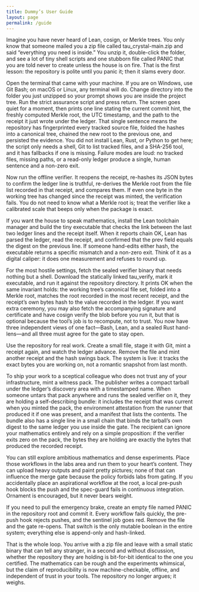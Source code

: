 ```yaml
---
title: Dummy’s User Guide
layout: page
permalink: /guide
---
```


Imagine you have never heard of Lean, cosign, or Merkle trees. You only know that someone mailed you a zip file called tau_crystal-main.zip and said “everything you need is inside.” You unzip it, double-click the folder, and see a lot of tiny shell scripts and one stubborn file called PANIC that you are told never to create unless the house is on fire. That is the first lesson: the repository is polite until you panic it; then it slams every door.

Open the terminal that came with your machine. If you are on Windows, use Git Bash; on macOS or Linux, any terminal will do. Change directory into the folder you just unzipped so your prompt shows you are inside the project tree. Run the strict assurance script and press return. The screen goes quiet for a moment, then prints one line stating the current commit hint, the freshly computed Merkle root, the UTC timestamp, and the path to the receipt it just wrote under the ledger. That single sentence means the repository has fingerprinted every tracked source file, folded the hashes into a canonical tree, chained the new root to the previous one, and persisted the evidence. You did not install Lean, Rust, or Python to get here; the script only needs a shell, Git to list tracked files, and a SHA-256 tool, and it has fallbacks if one is missing. Failure modes are loud: no tracked files, missing paths, or a read-only ledger produce a single, human sentence and a non-zero exit.

Now run the offline verifier. It reopens the receipt, re-hashes its JSON bytes to confirm the ledger line is truthful, re-derives the Merkle root from the file list recorded in that receipt, and compares them. If even one byte in the working tree has changed since the receipt was minted, the verification fails. You do not need to know what a Merkle root is; treat the verifier like a calibrated scale that beeps only when the package is exact.

If you want the house to speak mathematics, install the Lean toolchain manager and build the tiny executable that checks the link between the last two ledger lines and the receipt itself. When it reports chain OK, Lean has parsed the ledger, read the receipt, and confirmed that the prev field equals the digest on the previous line. If someone hand-edits either hash, the executable returns a specific mismatch and a non-zero exit. Think of it as a digital caliper: it does one measurement and refuses to round up.

For the most hostile settings, fetch the sealed verifier binary that needs nothing but a shell. Download the statically linked tau_verify, mark it executable, and run it against the repository directory. It prints OK when the same invariant holds: the working tree’s canonical file set, folded into a Merkle root, matches the root recorded in the most recent receipt, and the receipt’s own bytes hash to the value recorded in the ledger. If you want extra ceremony, you may also fetch the accompanying signature and certificate and have cosign verify the blob before you run it, but that is optional because the tool’s job is to recompute, not to trust. You now have three independent views of one fact—Bash, Lean, and a sealed Rust hand-lens—and all three must agree for the gate to stay open.

Use the repository for real work. Create a small file, stage it with Git, mint a receipt again, and watch the ledger advance. Remove the file and mint another receipt and the hash swings back. The system is live: it tracks the exact bytes you are working on, not a romantic snapshot from last month.

To ship your work to a sceptical colleague who does not trust any of your infrastructure, mint a witness pack. The publisher writes a compact tarball under the ledger’s discovery area with a timestamped name. When someone untars that pack anywhere and runs the sealed verifier on it, they are holding a self-describing bundle: it includes the receipt that was current when you minted the pack, the environment attestation from the runner that produced it if one was present, and a manifest that lists the contents. The bundle also has a single line in a small chain that binds the tarball’s own digest to the same ledger you use inside the gate. The recipient can ignore your mathematics entirely and rely on a simple proposition: if the verifier exits zero on the pack, the bytes they are holding are exactly the bytes that produced the recorded receipt.

You can still explore ambitious mathematics and dense experiments. Place those workflows in the labs area and run them to your heart’s content. They can upload heavy outputs and paint pretty pictures; none of that can influence the merge gate because the policy forbids labs from gating. If you accidentally place an aspirational workflow at the root, a local pre-push hook blocks the push and the spec-guard fails in continuous integration. Ornament is encouraged, but it never bears weight.

If you need to pull the emergency brake, create an empty file named PANIC in the repository root and commit it. Every workflow fails quickly, the pre-push hook rejects pushes, and the sentinel job goes red. Remove the file and the gate re-opens. That switch is the only mutable boolean in the entire system; everything else is append-only and hash-linked.

That is the whole loop. You arrive with a zip file and leave with a small static binary that can tell any stranger, in a second and without discussion, whether the repository they are holding is bit-for-bit identical to the one you certified. The mathematics can be rough and the experiments whimsical, but the claim of reproducibility is now machine-checkable, offline, and independent of trust in your tools. The repository no longer argues; it weighs.
